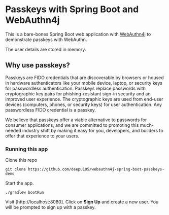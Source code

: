 # Passkeys with Spring Boot and WebAuthn4j

This is a bare-bones Spring Boot web application with [WebAuthn4j](https://github.com/webauthn4j/webauthn4j-spring-security) to demonstrate passkeys with WebAuthn.

The user details are stored in memory.

## Why use passkeys?

Passkeys are FIDO credentials that are discoverable by browsers or housed in hardware authenticators like your mobile device, laptop, or security keys for passwordless authentication. Passkeys replace passwords with cryptographic key pairs for phishing-resistant sign-in security and an improved user experience. The cryptographic keys are used from end-user devices (computers, phones, or security keys) for user authentication. Any passwordless FIDO credential is a passkey.

We believe that passkeys offer a viable alternative to passwords for consumer applications, and we are committed to promoting this much-needed industry shift by making it easy for you, developers, and builders to offer that experience to your users.

### Running this app

Clone this repo

```shell
git clone https://github.com/deepu105/webauthn4j-spring-boot-passkeys-demo
```

Start the app.

```shell
./gradlew bootRun
```

Visit [http://localhost:8080]. Click on **Sign Up** and create a new user. You will be prompted to sign up with a passkey.

